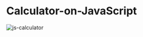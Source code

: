 # Calculator-on-JavaScript

![js-calculator](https://user-images.githubusercontent.com/76655890/144420011-75272798-2478-4601-998f-46bfb23014e3.png)
